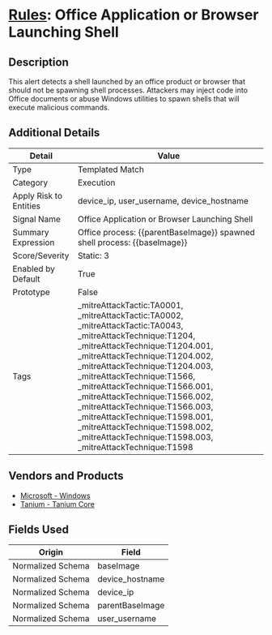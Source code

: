 # [Rules](README.md): Office Application or Browser Launching Shell

## Description
This alert detects a shell launched by an office product or browser that should not be spawning shell processes. Attackers may inject code into Office documents or abuse Windows utilities to spawn shells that will execute malicious commands.

## Additional Details
|Detail|Value|
|----|----|
|Type|Templated Match|
|Category|Execution|
|Apply Risk to Entities|device_ip, user_username, device_hostname|
|Signal Name|Office Application or Browser Launching Shell|
|Summary Expression|Office process: {{parentBaseImage}} spawned shell process: {{baseImage}}|
|Score/Severity|Static: 3|
|Enabled by Default|True|
|Prototype|False|
|Tags|_mitreAttackTactic:TA0001, _mitreAttackTactic:TA0002, _mitreAttackTactic:TA0043, _mitreAttackTechnique:T1204, _mitreAttackTechnique:T1204.001, _mitreAttackTechnique:T1204.002, _mitreAttackTechnique:T1204.003, _mitreAttackTechnique:T1566, _mitreAttackTechnique:T1566.001, _mitreAttackTechnique:T1566.002, _mitreAttackTechnique:T1566.003, _mitreAttackTechnique:T1598.001, _mitreAttackTechnique:T1598.002, _mitreAttackTechnique:T1598.003, _mitreAttackTechnique:T1598|
## Vendors and Products
- [Microsoft - Windows](../products/1ff7546c-cb36-4a24-87f7-89d2cecc5761.md)
- [Tanium - Tanium Core](../products/5b49e894-92e8-45ad-8575-fe78b4f2e31b.md)


## Fields Used

|Origin|Field|
|----|----|
|Normalized Schema|baseImage|
|Normalized Schema|device_hostname|
|Normalized Schema|device_ip|
|Normalized Schema|parentBaseImage|
|Normalized Schema|user_username|


